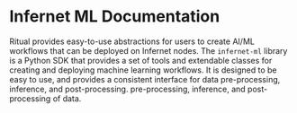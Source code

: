 # Infernet ML Documentation

Ritual provides easy-to-use abstractions for users to create AI/ML workflows that can be
deployed on Infernet nodes. The `infernet-ml` library is a Python SDK that provides a set
of tools and extendable classes for creating and deploying machine learning workflows.
It is designed to be easy to use, and provides a consistent interface for data
pre-processing, inference, and post-processing. pre-processing, inference, and
post-processing of data.
